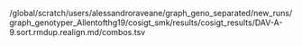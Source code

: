 /global/scratch/users/alessandroraveane/graph_geno_separated/new_runs/graph_genotyper_Allentofthg19/cosigt_smk/results/cosigt_results/DAV-A-9.sort.rmdup.realign.md/combos.tsv